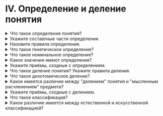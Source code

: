 # IV. Определение и деление понятия

<details>
  <summary>Что такое определение понятия?</summary>
</details>

<details>
  <summary>Укажите составлные части определения.</summary>
</details>

<details>
  <summary>Назовите правила определения.</summary>
</details>

<details>
  <summary>Что такое генетическое определение?</summary>
</details>

<details>
  <summary>Что такое номинальное определение?</summary>
</details>

<details>
  <summary>Какое значение имеют определения?</summary>
</details>

<details>
  <summary>Укажите приёмы, сходные с определением.</summary>
</details>

<details>
  <summary>Что такое деление понятия? Укажите правила деления.</summary>
</details>

<details>
  <summary>Что такое дихотомическое деление?</summary>
</details>

<details>
  <summary>Какое имеется различие между "делением" понятия и "мысленным расчленением" предмета?</summary>
</details>

<details>
  <summary>Укажите приёмы, сходные с делением.</summary>
</details>

<details>
  <summary>Что такое классификация?</summary>
</details>

<details>
  <summary>Какое различие имеется между естественной и искусственной классификацией?</summary>
</details>
